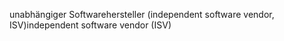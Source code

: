 <span data-ttu-id="58320-101">unabhängiger Softwarehersteller (independent software vendor, ISV)</span><span class="sxs-lookup"><span data-stu-id="58320-101">independent software vendor (ISV)</span></span>
